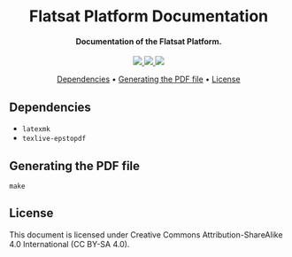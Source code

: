 <h1 align="center">
	Flatsat Platform Documentation
	<br>
</h1>

<h4 align="center">Documentation of the Flatsat Platform.</h4>

<p align="center">
  <a href="https://github.com/spacelab-ufsc/spacelab#versioning">
		<img src="https://img.shields.io/badge/status-in%20development-red?style=for-the-badge">
	</a>
	<a href="">
		<img src="https://img.shields.io/badge/DOC%20tool-LaTeX-9cf?style=for-the-badge">
	</a>
	<a href="">
		<img src="https://img.shields.io/badge/LICENSE-CC%20BY--SA%204.0-red?style=for-the-badge">
	</a>
</p>

<p align="center">
	<a href="#dependencies">Dependencies</a> •
	<a href="#generating-the-pdf-file">Generating the PDF file</a> •
	<a href="#license">License</a>
</p>

## Dependencies

* ```latexmk```
* ```texlive-epstopdf```

## Generating the PDF file

```
make
```

## License

This document is licensed under Creative Commons Attribution-ShareAlike 4.0 International (CC BY-SA 4.0).